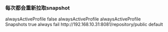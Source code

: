
### 每次都会重新拉取snapshot
<profile>
     <id>alwaysActiveProfile</id>
     <activation>
      <!-- 是否默认激活 -->
      <activeByDefault>false</activeByDefault>
     </activation>
     <repositories>
        <repository>
          <id>alwaysActiveProfile</id>
          <name>alwaysActiveProfile Snapshots</name>
          <snapshots>
            <enabled>true</enabled>
            <!-- 重点在这里，每次都会重新拉取snapshot -->
            <updatePolicy>always</updatePolicy>
            <checksumPolicy>fail</checksumPolicy>
          </snapshots>
          <url>http://192.168.10.31:8081/repository/public</url>
          <layout>default</layout>
        </repository>
      </repositories>
    </profile>
  </profiles>
